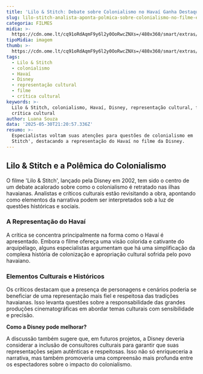 ```yaml
---
title: 'Lilo & Stitch: Debate sobre Colonialismo no Havaí Ganha Destaque'
slug: lilo-stitch-analista-aponta-polmica-sobre-colonialismo-no-filme-entenda
categoria: FILMES
midia: >-
  https://cdn.ome.lt/cq91oRdAqmF9y6l2y0OoRwcZNXs=/480x360/smart/extras/conteudos/Captura_de_tela_2025-05-30_172821.png
tipoMidia: imagem
thumb: >-
  https://cdn.ome.lt/cq91oRdAqmF9y6l2y0OoRwcZNXs=/480x360/smart/extras/conteudos/Captura_de_tela_2025-05-30_172821.png
tags:
  - Lilo & Stitch
  - colonialismo
  - Havaí
  - Disney
  - representação cultural
  - filme
  - crítica cultural
keywords: >-
  Lilo & Stitch, colonialismo, Havaí, Disney, representação cultural, filme,
  crítica cultural
author: Luana Souza
data: '2025-05-30T21:20:57.336Z'
resumo: >-
  Especialistas voltam suas atenções para questões de colonialismo em 'Lilo &
  Stitch', destacando a representação do Havaí no filme da Disney.
---
```


## Lilo & Stitch e a Polêmica do Colonialismo

O filme 'Lilo & Stitch', lançado pela Disney em 2002, tem sido o centro de um debate acalorado sobre como o colonialismo é retratado nas ilhas havaianas. Analistas e críticos culturais estão revisitando a obra, apontando como elementos da narrativa podem ser interpretados sob a luz de questões históricas e sociais.

### A Representação do Havaí

A crítica se concentra principalmente na forma como o Havaí é apresentado. Embora o filme ofereça uma visão colorida e cativante do arquipélago, alguns especialistas argumentam que há uma simplificação da complexa história de colonização e apropriação cultural sofrida pelo povo havaiano.

### Elementos Culturais e Históricos

Os críticos destacam que a presença de personagens e cenários poderia se beneficiar de uma representação mais fiel e respeitosa das tradições havaianas. Isso levanta questões sobre a responsabilidade das grandes produções cinematográficas em abordar temas culturais com sensibilidade e precisão.

**Como a Disney pode melhorar?**

A discussão também sugere que, em futuros projetos, a Disney deveria considerar a inclusão de consultores culturais para garantir que suas representações sejam autênticas e respeitosas. Isso não só enriqueceria a narrativa, mas também promoveria uma compreensão mais profunda entre os espectadores sobre o impacto do colonialismo.

